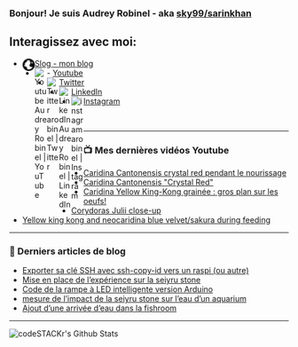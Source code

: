 ### Bonjour! Je suis Audrey Robinel - aka [sky99/sarinkhan][website] 


## Interagissez avec moi:

- [<img align="left" alt="nagashur.com" width="22px" src="https://raw.githubusercontent.com/iconic/open-iconic/master/svg/globe.svg" />][website] [Slog - mon blog][website]
- [<img align="left" alt="Youtube Audrey Robinel | YouTube" width="22px" src="https://cdn.jsdelivr.net/npm/simple-icons@v3/icons/youtube.svg" />][youtube] - [Youtube][youtube]
- [<img align="left" alt="Twitter arobinel | Twitter" width="22px" src="https://cdn.jsdelivr.net/npm/simple-icons@v3/icons/twitter.svg" />][twitter]  [Twitter][twitter]
- [<img align="left" alt="LinkedIn Audrey Robinel | LinkedIn" width="22px" src="https://cdn.jsdelivr.net/npm/simple-icons@v3/icons/linkedin.svg" />][linkedin] [LinkedIn][linkedin]
- [<img align="left" alt="instagram arobinel | Instagram" width="22px" src="https://cdn.jsdelivr.net/npm/simple-icons@v3/icons/instagram.svg" />][instagram] [Instagram][instagram]

<br />

---

### 📺 Mes dernières vidéos Youtube
<!-- YOUTUBE:START -->
- [Caridina Cantonensis crystal red pendant le nourissage](https://www.youtube.com/watch?v=UkxPpdamYNE)
- [Caridina Cantonensis "Crystal Red"](https://www.youtube.com/watch?v=1c8ybibaRaE)
- [Caridina Yellow King-Kong grainée : gros plan sur les oeufs!](https://www.youtube.com/watch?v=zDXGjrZ1UiA)
- [Corydoras Julii close-up](https://www.youtube.com/watch?v=rYBy04XPk00)
- [Yellow king kong and neocaridina blue velvet/sakura during feeding](https://www.youtube.com/watch?v=C8PP8G1V2hA)
<!-- YOUTUBE:END -->

---

### 📕 Derniers articles de blog
<!-- BLOG-POST-LIST:START -->
- [Exporter sa clé SSH avec ssh-copy-id vers un raspi  (ou autre)](http://nagashur.com/blog/2020/02/28/exporter-sa-cle-ssh-avec-ssh-copy-id-vers-un-raspi-ou-autre/)
- [Mise en place de l’expérience sur la seiyru stone](http://nagashur.com/blog/2018/02/08/mise-place-de-lexperience-seiyru-stone/)
- [Code de la rampe à LED intelligente version Arduino](http://nagashur.com/blog/2018/02/05/code-de-la-rampe-a-led-intelligente-version-arduino/)
- [mesure de l’impact de la seiyru stone sur l’eau d’un aquarium](http://nagashur.com/blog/2018/02/05/mesure-de-limpact-de-la-seiyru-stone-sur-leau-dun-aquarium/)
- [Ajout d’une arrivée d’eau dans la fishroom](http://nagashur.com/blog/2017/12/27/ajout-dune-arrivee-deau-dans-la-fishroom/)
<!-- BLOG-POST-LIST:END -->

---

<img align="left" alt="codeSTACKr's Github Stats" src="https://github-readme-stats.vercel.app/api?username=sarinkhan&show_icons=true&hide_border=true" />

[website]: https://nagashur.com
[twitter]: https://twitter.com/arobinel
[youtube]: https://www.youtube.com/AudreyRobinel
[instagram]: https://instagram.com/arobinel
[linkedin]: https://www.linkedin.com/in/audrey-robinel-b1a08b11b/

